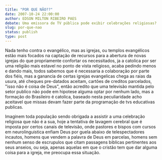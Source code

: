 ```yaml
---
title: "POR QUE NÃO??"
date: 2007-10-24 22:00:00
author: EDSON MILTON RIBEIRO PAES
debate: Uma emissora de TV pública pode exibir celebrações religiosas?
slug: por-que-nao
status: publish 
type: post
---
```


Nada tenho contra o evangélico, mas as igrejas, ou templos evangélicos estão mais focados na captação de recursos para a abertura de novas igrejas do que propriamente confortar os necessitados, ja a catolica por ser uma religião mais estavel no ponto de vista religioso, acaba pedindo menos e dando mais, todos sabemos que é necessaria a colaboração por parte dos fiéis, mas a ganancia de certas igrejas evangelicas chega as raias da usura, até cheques pre-datados aceitam, cartões de creditos parcelados, "isso não é coisa de Deus", então acredito que uma televisão mantida pelo setor publico não pode em hipotese alguma optar por nenhum lado, mas a formação do Brasileiro é catolica, baseado nesta peculiaridade acho aceitavel que missas devam fazer parte da programação de tvs educativas publicas.  

Imaginem toda população sendo obrigada a assistir a uma celebração religiosa que não é a sua, hoje a tentativa de lavagem cerebral que é imposta por certos canais de televisão, onde pastores e bispos com cursos em neurolinguistica enfiam Deus por guela abaixo de telespectadores incautos, homens que vendem a palavra de Deus em parcelas, homens sem nenhum senso de escrupulos que citam passagens biblicas pertinentes aos seus anseios, ou seja, apenas aquelas em que o cristão tem que dar alguma coisa para a igreja, me preocupa essa situação.
